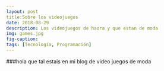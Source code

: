 ```yaml
---
layout: post
title:Sobre los videojuegos
date: 2018-08-29
description: Los videojuegos de haora y que estan de moda
img: games.jpg
fig-caption: 
tags: [Tecnología, Programación]
---
```

###hola que tal estais en mi blog de video juegos de moda
